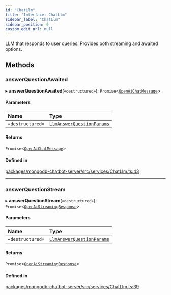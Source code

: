 ```yaml
---
id: "ChatLlm"
title: "Interface: ChatLlm"
sidebar_label: "ChatLlm"
sidebar_position: 0
custom_edit_url: null
---
```


LLM that responds to user queries. Provides both streaming and awaited options.

## Methods

### answerQuestionAwaited

▸ **answerQuestionAwaited**(`«destructured»`): `Promise`\<[`OpenAiChatMessage`](OpenAiChatMessage.md)\>

#### Parameters

| Name | Type |
| :------ | :------ |
| `«destructured»` | [`LlmAnswerQuestionParams`](LlmAnswerQuestionParams.md) |

#### Returns

`Promise`\<[`OpenAiChatMessage`](OpenAiChatMessage.md)\>

#### Defined in

[packages/mongodb-chatbot-server/src/services/ChatLlm.ts:43](https://github.com/mongodben/chatbot/blob/4bc75a7/packages/mongodb-chatbot-server/src/services/ChatLlm.ts#L43)

___

### answerQuestionStream

▸ **answerQuestionStream**(`«destructured»`): `Promise`\<[`OpenAiStreamingResponse`](../modules.md#openaistreamingresponse)\>

#### Parameters

| Name | Type |
| :------ | :------ |
| `«destructured»` | [`LlmAnswerQuestionParams`](LlmAnswerQuestionParams.md) |

#### Returns

`Promise`\<[`OpenAiStreamingResponse`](../modules.md#openaistreamingresponse)\>

#### Defined in

[packages/mongodb-chatbot-server/src/services/ChatLlm.ts:39](https://github.com/mongodben/chatbot/blob/4bc75a7/packages/mongodb-chatbot-server/src/services/ChatLlm.ts#L39)
